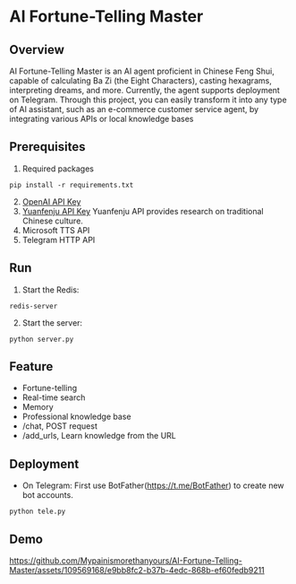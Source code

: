 # AI Fortune-Telling Master
## Overview
AI Fortune-Telling Master is an AI agent proficient in Chinese Feng Shui, capable of calculating Ba Zi (the Eight Characters), casting hexagrams, interpreting dreams, and more. Currently, the agent supports deployment on Telegram.
Through this project, you can easily transform it into any type of AI assistant, such as an e-commerce customer service agent, by integrating various APIs or local knowledge bases

## Prerequisites
1. Required packages
```shell
pip install -r requirements.txt
```
2. [OpenAI API Key](https://openai.com/blog/openai-api)
3. [Yuanfenju API Key](https://doc.yuanfenju.com/overview/index.html)
Yuanfenju API provides research on traditional Chinese culture.
4. Microsoft TTS API
5. Telegram HTTP API

## Run
1. Start the Redis:
```shell
redis-server
```
2. Start the server:
```shell
python server.py
```

## Feature
* Fortune-telling
* Real-time search
* Memory
* Professional knowledge base
* /chat, POST request
* /add_urls, Learn knowledge from the URL

## Deployment
* On Telegram: First use BotFather(https://t.me/BotFather) to create new bot accounts.
```shell
python tele.py
```


## Demo
https://github.com/Mypainismorethanyours/AI-Fortune-Telling-Master/assets/109569168/e9bb8fc2-b37b-4edc-868b-ef60fedb9211
